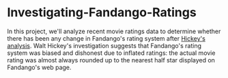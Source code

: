 # Investigating-Fandango-Ratings

In this project, we'll analyze recent movie ratings data to determine whether there has been any change in Fandango's rating system after [Hickey's analysis](https://fivethirtyeight.com/features/fandango-movies-ratings/). Walt Hickey's investigation suggests that Fandango's rating system was biased and dishonest due to inflated ratings: the actual movie rating was almost always rounded up to the nearest half star displayed on Fandango's web page.

